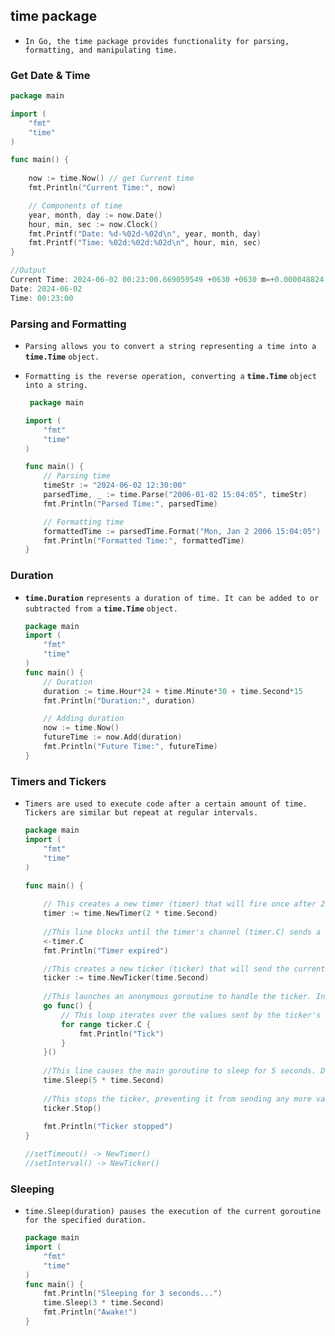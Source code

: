 ## time package

- `In Go, the time package provides functionality for parsing, formatting, and manipulating time.`





### Get Date & Time

```go
package main

import (
    "fmt"
    "time"
)

func main() {
  
    now := time.Now() // get Current time
    fmt.Println("Current Time:", now)

    // Components of time
    year, month, day := now.Date()
    hour, min, sec := now.Clock()
    fmt.Printf("Date: %d-%02d-%02d\n", year, month, day)
    fmt.Printf("Time: %02d:%02d:%02d\n", hour, min, sec)
}

//Output
Current Time: 2024-06-02 00:23:00.669059549 +0630 +0630 m=+0.000048824
Date: 2024-06-02
Time: 00:23:00
```





### Parsing and Formatting

- `Parsing allows you to convert a string representing a time into a` **`time.Time`** `object. `

- `Formatting is the reverse operation, converting a` **`time.Time`** `object into a string.`

  ```go
   package main
  
  import (
      "fmt"
      "time"
  )
  
  func main() {
      // Parsing time
      timeStr := "2024-06-02 12:30:00"
      parsedTime, _ := time.Parse("2006-01-02 15:04:05", timeStr)
      fmt.Println("Parsed Time:", parsedTime)
  
      // Formatting time
      formattedTime := parsedTime.Format("Mon, Jan 2 2006 15:04:05")
      fmt.Println("Formatted Time:", formattedTime)
  }
  
  ```

  

### Duration

- **`time.Duration`** `represents a duration of time. It can be added to or subtracted from a` **`time.Time`** `object.`

  ```go
  package main
  import (
      "fmt"
      "time"
  )
  func main() {
      // Duration
      duration := time.Hour*24 + time.Minute*30 + time.Second*15
      fmt.Println("Duration:", duration)
  
      // Adding duration
      now := time.Now()
      futureTime := now.Add(duration)
      fmt.Println("Future Time:", futureTime)
  }
  
  ```

  

### Timers and Tickers

- `Timers are used to execute code after a certain amount of time. Tickers are similar but repeat at regular intervals.`

  ```go
  package main
  import (
      "fmt"
      "time"
  )
  
  func main() {
     
      // This creates a new timer (timer) that will fire once after 2 seconds.
      timer := time.NewTimer(2 * time.Second) 
      
      //This line blocks until the timer's channel (timer.C) sends a value, which occurs when the timer expires.
      <-timer.C
      fmt.Println("Timer expired")
  
      //This creates a new ticker (ticker) that will send the current time on its channel (ticker.C) every second.
      ticker := time.NewTicker(time.Second)
      
      //This launches an anonymous goroutine to handle the ticker. Inside the goroutine:
      go func() {
          // This loop iterates over the values sent by the ticker's channel. It continuously prints "Tick" every time a new value is received on ticker.C.
          for range ticker.C {
              fmt.Println("Tick")
          }
      }()
      
      //This line causes the main goroutine to sleep for 5 seconds. During this time, the ticker's goroutine is running concurrently, printing "Tick" every second.
      time.Sleep(5 * time.Second)
      
      //This stops the ticker, preventing it from sending any more values on its channel.
      ticker.Stop()
      
      fmt.Println("Ticker stopped")
  }
  
  //setTimeout() -> NewTimer()
  //setInterval() -> NewTicker()
  ```



### Sleeping

- `time.Sleep(duration) pauses the execution of the current goroutine for the specified duration.`

  ```go
  package main
  import (
      "fmt"
      "time"
  )
  func main() {
      fmt.Println("Sleeping for 3 seconds...")
      time.Sleep(3 * time.Second)
      fmt.Println("Awake!")
  }
  ```

  